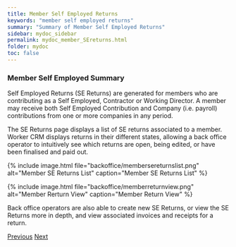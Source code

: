 ```yaml
---
title: Member Self Employed Returns
keywords: "member self employed returns"
summary: "Summary of Member Self Employed Returns"
sidebar: mydoc_sidebar
permalink: mydoc_member_SEreturns.html
folder: mydoc
toc: false
---
```


### Member Self Employed Summary

Self Employed Returns (SE Returns) are generated for members who are contributing as a Self Employed, Contractor or Working Director. A member may receive both Self Employed Contribution and Company (i.e. payroll) contributions from one or more companies in any period.  

The SE Returns page displays a list of SE returns associated to a member. Worker CRM displays returns in their different states, allowing a back office operator to intuitively see which returns are open, being edited, or have been finalised and paid out.

{% include image.html file="backoffice/membersereturnslist.png" alt="Member SE Returns List" caption="Member SE Returns List" %}

{% include image.html file="backoffice/memberreturnview.png" alt="Member Rerturn View" caption="Member Return View" %}

Back office operators are also able to create new SE Returns, or view the SE Returns more in depth, and view associated invoices and receipts for a return.

<a class="btn btn-default btn-lg pull-left" href="mydoc_member_entitlements.html" role="button">Previous</a>
<a class="btn btn-primary btn-lg pull-right" href="mydoc_member_finance.html" role="button">Next</a>
